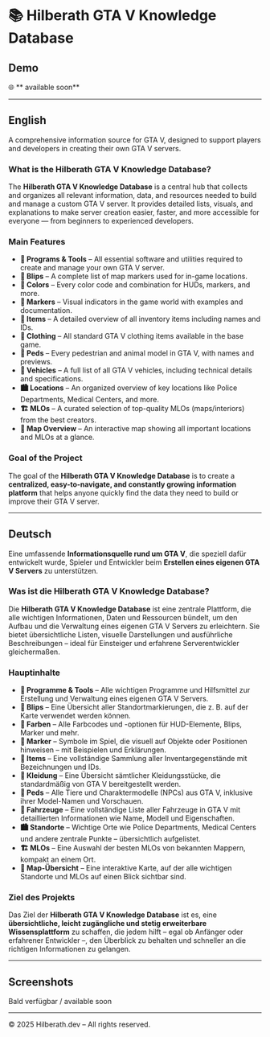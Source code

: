 # 📚 Hilberath GTA V Knowledge Database

## Demo

🌐 **
available soon**

---

## English

A comprehensive information source for GTA V, designed to support players and developers in creating their own GTA V servers.

### What is the Hilberath GTA V Knowledge Database?

The **Hilberath GTA V Knowledge Database** is a central hub that collects and organizes all relevant information, data, and resources needed to build and manage a custom GTA V server.
It provides detailed lists, visuals, and explanations to make server creation easier, faster, and more accessible for everyone — from beginners to experienced developers.

### Main Features

- **🧰 Programs & Tools** – All essential software and utilities required to create and manage your own GTA V server.
- **📍 Blips** – A complete list of map markers used for in-game locations.
- **🎨 Colors** – Every color code and combination for HUDs, markers, and more.
- **🔹 Markers** – Visual indicators in the game world with examples and documentation.
- **🎒 Items** – A detailed overview of all inventory items including names and IDs.
- **👕 Clothing** – All standard GTA V clothing items available in the base game.
- **👥 Peds** – Every pedestrian and animal model in GTA V, with names and previews.
- **🚗 Vehicles** – A full list of all GTA V vehicles, including technical details and specifications.
- **🏙️ Locations** – An organized overview of key locations like Police Departments, Medical Centers, and more.
- **🏗️ MLOs** – A curated selection of top-quality MLOs (maps/interiors) from the best creators.
- **🗾 Map Overview** – An interactive map showing all important locations and MLOs at a glance.

### Goal of the Project

The goal of the **Hilberath GTA V Knowledge Database** is to create a **centralized, easy-to-navigate, and constantly growing information platform** that helps anyone quickly find the data they need to build or improve their GTA V server.

---

## Deutsch

Eine umfassende **Informationsquelle rund um GTA V**, die speziell dafür entwickelt wurde, Spieler und Entwickler beim **Erstellen eines eigenen GTA V Servers** zu unterstützen.

### Was ist die Hilberath GTA V Knowledge Database?

Die **Hilberath GTA V Knowledge Database** ist eine zentrale Plattform, die alle wichtigen Informationen, Daten und Ressourcen bündelt, um den Aufbau und die Verwaltung eines eigenen GTA V Servers zu erleichtern.
Sie bietet übersichtliche Listen, visuelle Darstellungen und ausführliche Beschreibungen – ideal für Einsteiger und erfahrene Serverentwickler gleichermaßen.

### Hauptinhalte

- **🧰 Programme & Tools** – Alle wichtigen Programme und Hilfsmittel zur Erstellung und Verwaltung eines eigenen GTA V Servers.
- **📍 Blips** – Eine Übersicht aller Standortmarkierungen, die z. B. auf der Karte verwendet werden können.
- **🎨 Farben** – Alle Farbcodes und -optionen für HUD-Elemente, Blips, Marker und mehr.
- **🔹 Marker** – Symbole im Spiel, die visuell auf Objekte oder Positionen hinweisen – mit Beispielen und Erklärungen.
- **🎒 Items** – Eine vollständige Sammlung aller Inventargegenstände mit Bezeichnungen und IDs.
- **👕 Kleidung** – Eine Übersicht sämtlicher Kleidungsstücke, die standardmäßig von GTA V bereitgestellt werden.
- **👥 Peds** – Alle Tiere und Charaktermodelle (NPCs) aus GTA V, inklusive ihrer Model-Namen und Vorschauen.
- **🚗 Fahrzeuge** – Eine vollständige Liste aller Fahrzeuge in GTA V mit detaillierten Informationen wie Name, Modell und Eigenschaften.
- **🏙️ Standorte** – Wichtige Orte wie Police Departments, Medical Centers und andere zentrale Punkte – übersichtlich aufgelistet.
- **🏗️ MLOs** – Eine Auswahl der besten MLOs von bekannten Mappern, kompakt an einem Ort.
- **🗾 Map-Übersicht** – Eine interaktive Karte, auf der alle wichtigen Standorte und MLOs auf einen Blick sichtbar sind.

### Ziel des Projekts

Das Ziel der **Hilberath GTA V Knowledge Database** ist es, eine **übersichtliche, leicht zugängliche und stetig erweiterbare Wissensplattform** zu schaffen, die jedem hilft – egal ob Anfänger oder erfahrener Entwickler –, den Überblick zu behalten und schneller an die richtigen Informationen zu gelangen.

---

## Screenshots

Bald verfügbar / available soon

---

© 2025 Hilberath.dev – All rights reserved.
